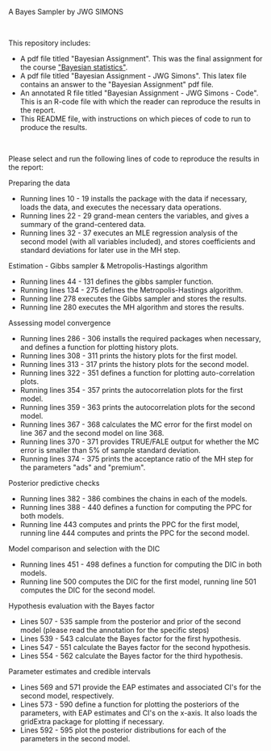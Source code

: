 A Bayes Sampler by JWG SIMONS

<br />

This repository includes:
- A pdf file titled "Bayesian Assignment". This was the final assignment for the course ["Bayesian statistics"](https://osiris.uu.nl/osiris_student_uuprd/OnderwijsCatalogusSelect.do?selectie=cursus&cursus=201300007&collegejaar=2020&taal=en). 
- A pdf file titled "Bayesian Assignment - JWG Simons". This latex file contains an answer to the "Bayesian Assignment" pdf file.   
- An annotated R file titled "Bayesian Assignment - JWG Simons - Code". This is an R-code file with which the reader can reproduce the results in the report.  
- This README file, with instructions on which pieces of code to run to produce the results. 

<br />

Please select and run the following lines of code to reproduce the results in the report: 

Preparing the data 
- Running lines 10 - 19 installs the package with the data if necessary, loads the data, and executes the necessary data operations. 
- Running lines 22 - 29 grand-mean centers the variables, and gives a summary of the grand-centered data. 
- Running lines 32 - 37 executes an MLE regression analysis of the second model (with all variables included), and stores coefficients 
                        and standard deviations for later use in the MH step.

Estimation - Gibbs sampler & Metropolis-Hastings algorithm
- Running lines 44 - 131 defines the gibbs sampler function.
- Running lines 134 - 275 defines the Metropolis-Hastings algorithm. 
- Running line 278 executes the Gibbs sampler and stores the results.  
- Running line 280 executes the MH algorithm and stores the results.  

Assessing model convergence
- Running lines 286 - 306 installs the required packages when necessary, and defines a function for plotting history plots. 
- Running lines 308 - 311 prints the history plots for the first model. 
- Running lines 313 - 317 prints the history plots for the second model.
- Running lines 322 - 351 defines a function for plotting auto-correlation plots.  
- Running lines 354 - 357 prints the autocorrelation plots for the first model. 
- Running lines 359 - 363 prints the autocorrelation plots for the second model.  
- Running lines 367 - 368 calculates the MC error for the first model on line 367 and the second model on line 368.
- Running lines 370 - 371 provides TRUE/FALE output for whether the MC error is smaller than 5% of sample standard deviation. 
- Running lines 374 - 375 prints the acceptance ratio of the MH step for the parameters "ads" and "premium". 

Posterior predictive checks
- Running lines 382 - 386 combines the chains in each of the models. 
- Running lines 388 - 440 defines a function for computing the PPC for both models. 
- Running line 443 computes and prints the PPC for the first model, running line 444 computes and prints the PPC for the second model. 

Model comparison and selection with the DIC
- Running lines 451 - 498 defines a function for computing the DIC in both models. 
- Running line 500 computes the DIC for the first model, running line 501 computes the DIC for the second model.  
 
Hypothesis evaluation with the Bayes factor
- Lines 507 - 535 sample from the posterior and prior of the second model (please read the annotation for the specific steps)
- Lines 539 - 543 calculate the Bayes factor for the first hypothesis. 
- Lines 547 - 551 calculate the Bayes factor for the second hypothesis. 
- Lines 554 - 562 calculate the Bayes factor for the third hypothesis. 

Parameter estimates and credible intervals
- Lines 569 and 571 provide the EAP estimates and associated CI's for the second model, respectively. 
- Lines 573 - 590 define a function for plotting the posteriors of the parameters, with EAP estimates and CI's on the x-axis. It also loads the gridExtra package for plotting if necessary.
- Lines 592 - 595 plot the posterior distributions for each of the parameters in the second model. 
